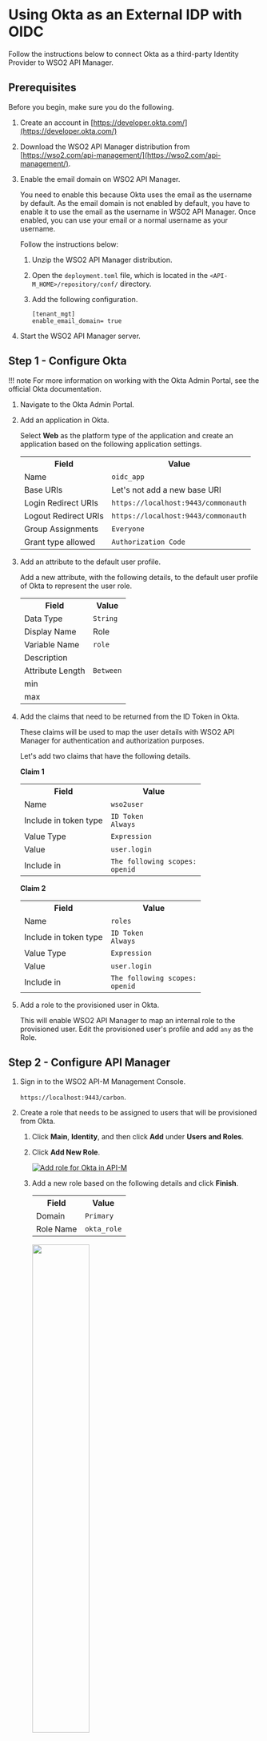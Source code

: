 # Using Okta as an External IDP with OIDC

Follow the instructions below to connect Okta as a third-party Identity Provider to WSO2 API Manager.

## Prerequisites

Before you begin, make sure you do the following.

1. Create an account in [https://developer.okta.com/](https://developer.okta.com/)
2. Download the WSO2 API Manager distribution from [https://wso2.com/api-management/](https://wso2.com/api-management/).
3. Enable the email domain on WSO2 API Manager.

     You need to enable this because Okta uses the email as the username by default. As the email domain is not enabled by default, you have to enable it to  use the email as the username in WSO2 API Manager. Once enabled, you can use your email or a normal username as your username.

     Follow the instructions below:

     1. Unzip the WSO2 API Manager distribution.
     2. Open the `deployment.toml` file, which is located in the `<API-M_HOME>/repository/conf/` directory. 
     3. Add the following configuration.

        ```
        [tenant_mgt]
        enable_email_domain= true
        ```

4. Start the WSO2 API Manager server.

## Step 1 - Configure Okta

!!! note
    For more information on working with the Okta Admin Portal, see the official Okta documentation.

1. Navigate to the Okta Admin Portal.

2. Add an application in Okta.
   
     Select **Web** as the platform type of the application and create an application based on the following application settings.

    <table>
      <tr>
      <th><b>Field</b></th>
      <th><b>Value</b></th>
      </tr>
      <tr>
      <td>Name</td>
      <td><code>oidc_app</code></td>
      </tr>
      <tr>
      <td>Base URIs</td>
      <td>Let's not add a new base URI</td>
      </tr>
      <tr>
      <td>Login Redirect URIs</td>
      <td><code>https://localhost:9443/commonauth</code></td>
      </tr>
      <tr>
      <td>Logout Redirect URIs</td>
      <td><code>https://localhost:9443/commonauth</code></td>
      </tr>
      <tr>
      <td>Group Assignments</td>
      <td><code>Everyone</code></td>
      </tr>
      <tr>
      <td>Grant type allowed</td>
      <td><code>Authorization Code</code></td>
      </tr>
    </table>

3. Add an attribute to the default user profile.

     Add a new attribute, with the following details, to the default user profile of Okta to represent the user role.

    <table>
      <tr>
      <th><b>Field</b></th>
      <th><b>Value</b></th>
      </tr>
      <tr>
      <td>Data Type</td>
      <td><code>String</code></td>
      </tr>
      <tr>
      <td>Display Name</td>
      <td>Role</td>
      </tr>
      <tr>
      <td>Variable Name</td>
      <td><code>role</code></td>
      </tr>
      <tr>
      <td>Description</td>
      <td></td>
      </tr>
      <tr>
      <td>Attribute Length</td>
      <td><code>Between</code></td>
      </tr>
      <tr>
      <td>min</td>
      <td></td>
      </tr>
      <tr>
      <td>max</td>
      <td></td>
      </tr>
    </table>

4. Add the claims that need to be returned from the ID Token in Okta. 

     These claims will be used to map the user details with WSO2 API Manager for authentication and authorization purposes.

     Let's add two claims that have the following details.

     **Claim 1**

     <table>
      <tr>
      <th><b>Field</b></th>
      <th><b>Value</b></th>
      </tr>
      <tr>
      <td>Name</td>
      <td><code>wso2user</code></td>
      </tr>
      <tr>
      <td>Include in token type</td>
      <td>
      <code>ID Token</code></br>
      <code>Always</code>
      </td>
      </tr>
      <tr>
      <td>Value Type</td>
      <td><code>Expression</code></td>
      </tr>
      <tr>
      <td>Value</td>
      <td><code>user.login</code></td>
      </tr>
      <tr>
      <td>Include in</td>
      <td><code>The following scopes:</code></br><code>openid</code></td>
      </tr>
    </table>

    **Claim 2**

     <table>
      <tr>
      <th><b>Field</b></th>
      <th><b>Value</b></th>
      </tr>
      <tr>
      <td>Name</td>
      <td><code>roles</code></td>
      </tr>
      <tr>
      <td>Include in token type</td>
      <td>
      <code>ID Token</code></br>
      <code>Always</code>
      </td>
      </tr>
      <tr>
      <td>Value Type</td>
      <td><code>Expression</code></td>
      </tr>
      <tr>
      <td>Value</td>
      <td><code>user.login</code></td>
      </tr>
      <tr>
      <td>Include in</td>
      <td><code>The following scopes:</code></br><code>openid</code></td>
      </tr>
    </table>

5. Add a role to the provisioned user in Okta.

     This will enable WSO2 API Manager to map an internal role to the provisioned user. Edit the provisioned user's profile and add `any` as the Role.

## Step 2 - Configure API Manager

1. Sign in to the WSO2 API-M Management Console.

     `https://localhost:9443/carbon`.

2. Create a role that needs to be assigned to users that will be provisioned from Okta. 

    1. Click **Main**, **Identity**, and then click **Add** under **Users and Roles**.
    
    2. Click **Add New Role**.

         [![Add role for Okta in API-M]({{base_path}}/assets/img/learn/okta-apim-add-role.png)]({{base_path}}/assets/img/learn/okta-apim-add-role.png)
   
    3.  Add a new role based on the following details and click **Finish**.

         <table>
         <tr>
         <th><b>Field</b></th>
         <th><b>Value</b></th>
         </tr>
         <tr>
         <td>Domain</td>
         <td><code>Primary</code></td>
         </tr>
         <tr>
         <td>Role Name</td>
         <td><code>okta_role</code></td>
         </tr>
         </table>
         
         <a href="{{base_path}}/assets/img/learn/okta-apim-add-role-name.png"><img src="{{base_path}}/assets/img/learn/okta-apim-add-role-name.png" width="50%"/></a>

3. Add scope mapping via the WSO2 API Manager Admin Portal.

    1. Sign in to the WSO2 API Manager Admin Portal.
    
         `https://localhost:9443/admin`
         
    2. Click **Settings** and then click **Scope Assignments**.

         [![Scope Assignments menu]({{base_path}}/assets/img/learn/scope-assignment-menu.png){:style="width:28%"}]({{base_path}}/assets/img/learn/scope-assignment-menu.png) 

    3. Click **Add Scope Mappings**.
     
         [![Okta API-M role permission mapping]({{base_path}}/assets/img/learn/okta-apim-role-pemission-mapping-admin-ui.png)]({{base_path}}/assets/img/learn/okta-apim-role-pemission-mapping-admin-ui.png) 
    
    4. Enter `okta_role` as the role name and click **Next**.

         [![Edit Okta API-M role permission mapping]({{base_path}}/assets/img/learn/okta-apim-role-permission-mapping-admin-ui-edit1.png)]({{base_path}}/assets/img/learn/okta-apim-role-permission-mapping-admin-ui-edit1.png) 

    5. Go to **Select permissions**, click  **Custom permissions**, and start assigning the permissions as shown below. 
    
         These permissions will allow a user having the `okta_role` to log in to the Publisher and the Developer Portal.

         <table>
         <tr>
         <th><b>Hiererchy</b></th>
         <th><b>Permissions</b></th>
         </tr>
         <tr>
         <td><b>admin</b></td>
         <td>
         <ul>
         <li>
         Retrieve and publish Monetization related usage records</br>
         <code>apim:monetization_usage_publish</code>
         </li>
         </ul>
         </td>
         </tr>
         <tr>
         <td><b>publisher</b></td>
         <td>
         <ul>
         <li>
         Manage all API related operations</br>
         <code>apim:api_manage</code>
         </li>
         <li>
         View common operation policies</br>
         <code>apim:common_operation_policy_view</code>
         </li>
         <li>
         Manage all Subscription related operations</br>
         <code>apim:subscription_manage</code></code>
         </li>
         <li>
         View, Retrieve API list</br>
         <code>apim:api_list_view</code>
         </li>
         <li>
         Add, Update and Delete common operation policies</br>
         <code>apim:common_operation_policy_manage</code>
         </li>
         <li>
         Create threat protection policies</br>
         <code>apim:threat_protection_policy_create</code>
         </li>
         <li>
         Update and delete mediation policies</br>
         <code>apim:mediation_policy_manage</code>
         </li>
         <li>
         Update and delete backend endpoint certificates</br>
         <code>apim:ep_certificates_update</code>
         </li>
         <li>
         View backend endpoint certificates</br>
         <code>apim:ep_certificates_view</code>
         </li>
         <li>
         Publish API</br>
         <code>apim:api_publish</code>
         </li>
         <li>
         Update and delete client certificates</br>
         <code>apim:client_certificates_update</code>
         </li>
         <li>
         View, Retrieve API definition</br>
         <code>apim:api_definition_view</code>
         </li>
         <li>
         Generate Internal Key</br>
         <code>apim:api_generate_key</code>
         </li>
         <li>
         View API</br>
         <code>apim:api_view</code>
         </li>
         <li>
         Create mediation policies</br>
         <code>apim:mediation_policy_create</code>
         </li>
         <li>
         Get/ subscribe/ configure publisher alerts</br>
         <code>apim:pub_alert_manage</code>
         </li>
         <li>
         Create, update and delete API documents</br>
         <code>apim:document_manage</code>
         </li>
         <li>
         View, create, update and remove endpoint certificates</br>
         <code>apim:ep_certificates_manage</code>
         </li>
         <li>
         Read permission to comments</br>
         <code>apim:comment_view</code></code>
         </li>
         <li>
         Write permission to comments</br>
         <code>apim:comment_write</code>
         </li>
         <li>
         View, update and delete throttling policies</br>
         <code>apim:tier_manage</code>
         </li>
         <li>
         Read and Write comments</br>
         <code>apim:comment_manage</code>
         </li>
         <li>
         View throttling policies</br>
         <code>apim:tier_view</code>
         </li>
         <li>
         Create API documents</br>
         <code>apim:document_create</code>
         </li>
         <li>
         Update and delete threat protection policies</br>
         <code>apim:threat_protection_policy_manage</code>
         </li>
         <li>
         View Subscription</br>
         <code>apim:subscription_view</code>
         </li>
         <li>
         Create API</br>
         <code>apim:api_create</code>
         </li>
         <li>
         Add client certificates</br>
         <code>apim:client_certificates_add</code>
         </li>
         <li>
         Delete API</br>
         <code>apim:api_delete</code>
         </li>
         <li>
         View client certificates</br>
         <code>apim:client_certificates_view</code>
         </li>
         <li>
         Retrieve store settings</br>
         <code>apim:publisher_settings</code>
         </li>
         <li>
         Block Subscription</br>
         <code>apim:subscription_block</code>
         </li>
         <li>
         View mediation policies</br>
         <code>apim:mediation_policy_view</code>
         </li>
         <li>
         View, create, update and remove client certificates</br>
         <code>apim:client_certificates_manage</code>
         </li>
         <li>
         Add backend endpoint certificates</br>
         <code>apim:ep_certificates_add</code>
         </li>
         <li>
         View, create, update and remove API specific mediation policies</br>
         <code>apim:api_mediation_policy_manage</code>
         </li>
         </ul>
         </td>
         </tr>
         <tr>
         <td><b>devportal</b></td>
         <td>
         <ul>
         <li>
         Retrieve, Manage and Import, Export applications</br>
         <code>apim:app_manage</code>
         </li>
         <li>
         Retrieve Developer Portal settings</br>
         <code>apim:store_settings</code>
         </li>
         <li>
         Retrieve, subscribe and configure Developer Portal alert types</br>
         <code>apim:sub_alert_manage</code>
         </li>
         <li>
         Generate API Keys</br>
         <code>apim:api_key</code>
         </li>
         <li>
         Retrieve, Manage subscriptions</br>
         <code>apim:sub_manage</code>
         </li>
         <li>
         Subscribe API</br>
         <code>apim:subscribe</code>
         </li>
         </ul>
         </td>
         </tr>
         </table>

        [![Okta API-M role permission mapping]({{base_path}}/assets/img/learn/okta-apim-role-permission-mapping-admin-ui-edit2.png)]({{base_path}}/assets/img/learn/okta-apim-role-permission-mapping-admin-ui-edit2.png)

    6. Click **Save** to save your changes.

    !!! note
        If you want your user to perform analytics-based tasks, you should add the `okta_role` to the required analytics scopes based on your preference. The steps below are given as an example.

        1. Sign in to the Admin Portal.</br>
             `https://localhost:9443/admin`

        2. Navigate to **Settings** > **Advanced**.

        3. Update the `RESTAPIScopes` JSON field by adding `okta_role` to the `Roles` field under the corresponding `Name` fields as shown below for the analytics-related scopes.
            ```bash
            {
                "Name": "apim_analytics:api_analytics:view",
                "Roles": "admin,Internal/creator,Internal/publisher,okta_role"
            },
            {
                "Name": "apim_analytics:application_analytics:view",
                "Roles": "admin,Internal/subscriber,okta_role"
            },
            ```
        4. Click **Save**.

4. Add an Identity Provider.

     1. Sign in to the WSO2 API-M Management Console.
     
         `https://localhost:9443/carbon`. 
     
     2. Click **Main** and then click **Add** under  **Identity Providers**. 
     
     3. Enter the Identity Provider's Name.  

         [![Add an IDP for Okta SAML]({{base_path}}/assets/img/learn/okta-saml-add-idp.png)]({{base_path}}/assets/img/learn/okta-saml-add-idp.png) 

     4. Expand **Federated Authenticators** -> **OAuth2/OpenID Connect Configuration** and add the following details.
        
        [![API-M IDP OIDC details]({{base_path}}/assets/img/learn/okta-apim-idp-odic-details.png)]({{base_path}}/assets/img/learn/okta-apim-idp-odic-details.png)

        <table>
        <colgroup>
            <col />
            <col />
            <col />
        </colgroup>
        <tbody>
            <tr>
                <th colspan="2"><b>Field</b></th>
                <th><b>Sample value</b></th>
            </tr>
            <tr>
                <td colspan="2">Enable OAuth2/OpenIDConnect</td>
                <td>True</td>
            </tr>
            <tr>
                <td colspan="2">Client ID</td>
                <td>You can find this value from the Okta application that you created.</td>
            </tr>
            <tr>
                <td colspan="2">Client Secret</td>
                <td>You can find this value from the Okta application that you created.</td>
            </tr>
            <tr>
                <td colspan="2">Authorization Endpoint URL</td>
                <td><code>https://your_okta_url/oauth2/default/v1/authorize</code></td>
            </tr>
            <tr>
                <td colspan="2">Token Endpoint URL</td>
                <td colspan="1"><code>https://your_okta_url/oauth2/default/v1/token</code></td>
            </tr>
            <tr>
                <td colspan="2">Callback URL</td>
                <td>
                    <code>https://localhost:9443/commonauth</code>
                </td>
            </tr>
            <tr>
                <td colspan="2">Userinfo Endpoint URL</td>
                <td colspan="1">
                    <code>https://your_okta_url/oauth2/default/v1/userinfo</code>
                </td>
            </tr>
            <tr>
                <td colspan="2">Logout Endpoint URL</td>
                <td colspan="1">
                    <code>https://your_okta_url/oauth2/default/v1/logout</<code>code>
                </td>
            </tr>
            <tr>
                <td colspan="2">Additional Query Parameters</td>
                <td colspan="1">
                    <code>scope=openid profile</code>
                </td>
            </tr>
        </tbody>
        </table>

     5. Expand **Claim Configuration** -> **Basic Claim Configuration**. 
     
         Add the claim configurations as shown in the image below.
         
         [![Okta API-M IDP claims details]({{base_path}}/assets/img/learn/okta-apim-idp-claims-details.png)]({{base_path}}/assets/img/learn/okta-apim-idp-claims-details.png) 

     6. Expand **Role configuration** and add `okta_role` as shown below. 
     
         You can check if the user logged in has the role `any` and assign the local `okta_role`.

        <a href="{{base_path}}/assets/img/learn/okta-apim-role-oidc-role-mapping.png"><img src="{{base_path}}/assets/img/learn/okta-apim-role-oidc-role-mapping.png"/></a>

     7. Enable **Just-in-Time Provisioning** for the user to be saved in the API Manager user store.

         <a href="{{base_path}}/assets/img/learn/okta-apim-role-oidc-jit.png"><img src="{{base_path}}/assets/img/learn/okta-apim-role-oidc-jit.png" width="600"/></a>

    !!! info
        When Just-In-Time Provisioning is enabled, the user details will be saved in the API Manager user store. User profile details will be updated via the federation following each login event. To preserve the user profile details without any changes, you need to enable `SystemRolesRetainedProvisionHandler`.
        
        Add the following to the `<API-M_HOME>/repository/conf/deployment.toml` file and restart the server.

        ```
        [authentication.framework.extensions]
        provisioning_handler = "org.wso2.carbon.identity.application.authentication.framework.handler.provisioning.impl.SystemRolesRetainedProvisionHandler"
        ```

5. Update the Service Providers.

    1. Click **Service Providers** -> **List** in the WSO2 API-M Management Console.
        
        There are two service providers available by default; `apim_publisher` and `apim_devportal`. 
        
    2. Click **Edit** to edit `apim_publisher`.

        !!! warning
            You need to have signed in to the Developer Portal and Publisher at least once for the two service providers to appear, as it is created during the first sign in.

        [![Okta API-M role OIDC SP]({{base_path}}/assets/img/learn/okta-apim-role-oidc-sp.png)]({{base_path}}/assets/img/learn/okta-apim-role-oidc-sp.png)

    3. Expand **Local & Outbound Authentication Configuration** under **Federated Authentication** and select the identity provider you created.

         [![Okta API-M role OIDC SP outbound]({{base_path}}/assets/img/learn/okta-apim-role-oidc-sp-outbound.png)]({{base_path}}/assets/img/learn/okta-apim-role-oidc-sp-outbound.png)
    
    4. Repeat the latter mentioned two steps for `apim_devportal`.

         Now you will be able to Sign in to the Publisher and Developer Portal using Okta.

         [![Okta API-M login]({{base_path}}/assets/img/learn/okta-login.png){: style="width:30%"}]({{base_path}}/assets/img/learn/okta-login.png)

